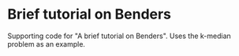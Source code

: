# Brief tutorial on Benders

Supporting code for "A brief tutorial on Benders". Uses the k-median problem as an example.
